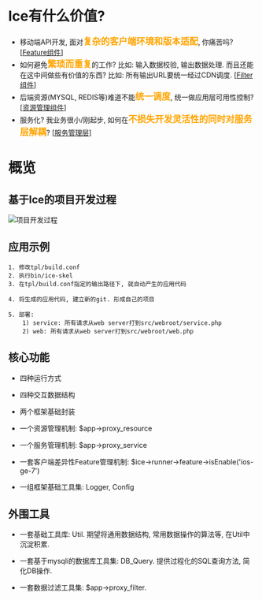 #  Ice有什么价值?

* 移动端API开发, 面对<font color="orange" size="4"><b>复杂的客户端环境和版本适配</b></font>, 你痛苦吗? [[Feature组件](/ice/core-func-feature.html)]
* 如何避免<font color="orange" size="4"><b>繁琐而重复</b></font>的工作? 比如: 输入数据校验, 输出数据处理. 而且还能在这中间做些有价值的东西? 比如: 所有输出URL要统一经过CDN调度. [[Filter组件](/ice/core-func-filter.html)]
* 后端资源(MYSQL, REDIS等)难道不能<font color="orange" size="4"><b>统一调度</b></font>, 统一做应用层可用性控制? [[资源管理组件](/ice/core-func-resource.html)]
* 服务化? 我业务很小/刚起步, 如何在<font color="orange" size="4"><b>不损失开发灵活性的同时对服务层解耦</b></font>? [[服务管理层](/ice/core-func-runner-service.html)]

# 概览

##  基于Ice的项目开发过程

![项目开发过程](https://goosman-lei.github.io/static/post-img/0009.ice-core-development-progress.png)

##  应用示例

```
1. 修改tpl/build.conf
2. 执行bin/ice-skel
3. 在tpl/build.conf指定的输出路径下, 就自动产生的应用代码

4. 将生成的应用代码, 建立新的git. 形成自己的项目

5. 部署:
    1) service: 所有请求从web server打到src/webroot/service.php
    2) web: 所有请求从web server打到src/webroot/web.php
```

##  核心功能

* 四种运行方式
	
* 四种交互数据结构
	
* 两个框架基础封装
	
* 一个资源管理机制: $app->proxy_resource
	
* 一个服务管理机制: $app->proxy_service

* 一套客户端差异性Feature管理机制: $ice->runner->feature->isEnable('ios-ge-7')
	
* 一组框架基础工具集: Logger, Config
	
##  外围工具

* 一套基础工具库: Util. 期望将通用数据结构, 常用数据操作的算法等, 在Util中沉淀积累.
	
* 一套基于mysqli的数据库工具集: DB_Query. 提供过程化的SQL查询方法, 简化DB操作.
	
* 一套数据过滤工具集: $app->proxy_filter.
